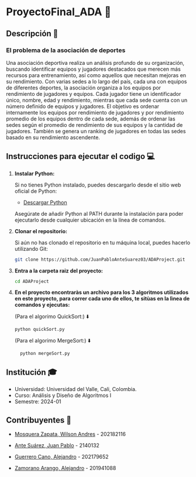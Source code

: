 # ProyectoFinal_ADA :rocket:

## Descripción :page_facing_up:

### El problema de la asociación de deportes

Una asociación deportiva realiza un análisis profundo de su organización,
buscando identificar equipos y jugadores destacados que merecen más recursos
para entrenamiento, así como aquellos que necesitan mejoras en su rendimiento.
Con varias sedes a lo largo del país, cada una con equipos de diferentes
deportes, la asociación organiza a los equipos por rendimiento de jugadores
y equipos. Cada jugador tiene un identificador único, nombre, edad y 
rendimiento, mientras que cada sede cuenta con un número definido de equipos
y jugadores. El objetivo es ordenar internamente los equipos por rendimiento
de jugadores y por rendimiento promedio de los equipos dentro de cada sede,
además de ordenar las sedes según el promedio de rendimiento de sus equipos
y la cantidad de jugadores. También se genera un ranking de jugadores en 
todas las sedes basado en su rendimiento ascendente.


## Instrucciones para ejecutar el codigo :computer:


1. **Instalar Python:**

   Si no tienes Python instalado, puedes descargarlo desde el sitio web oficial de Python:
   - [Descargar Python](https://www.python.org/downloads/)

   Asegúrate de añadir Python al PATH durante la instalación para poder ejecutarlo desde cualquier ubicación en la línea de comandos.
   

2. **Clonar el repositorio:**

   Si aún no has clonado el repositorio en tu máquina local, puedes hacerlo utilizando Git:

   ```bash
   git clone https://github.com/JuanPabloAnteSuarez03/ADAProject.git
   ```

3. **Entra a la carpeta raiz del proyecto:**
   ```bash
   cd ADAProject
    ```
4. **En el proyecto encontraràs un archivo para los 3 algorìtmos utilizados en este proyecto, para correr cada uno de ellos, te sitùas en la lìnea de comandos y ejecutas:**

   (Para el algorimo QuickSort:) :arrow_down:
   
       python quickSort.py
       
    
   (Para el algorimo MergeSort:) :arrow_down:
       
         python mergeSort.py
       
       

## Institución :mortar_board:

- Universidad: Universidad del Valle, Cali, Colombia.
- Curso: Análisis y Diseño de Algoritmos I
- Semestre: 2024-01

## Contribuyentes :busts_in_silhouette:

- [Mosquera Zapata, Wilson Andres](https://github.com/andresengineer) - 202182116

- [Ante Suárez, Juan Pablo](https://github.com/JuanPabloAnteSuarez03/) - 2140132

- [Guerrero Cano, Alejandro](https://github.com/Alejo101102) - 202179652

- [Zamorano Arango, Alejandro](https://github.com/AlejoZA) - 201941088
